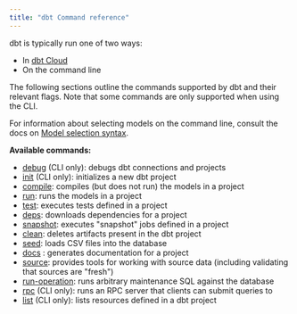 ```yaml
---
title: "dbt Command reference"
---
```


dbt is typically run one of two ways:
* In [dbt Cloud](the-dbt-ide)
* On the command line

The following sections outline the commands supported by dbt and their relevant flags. Note that some commands are only supported when using the CLI.

For information about selecting models on the command line, consult the docs on [Model selection syntax](node-selection/syntax).

**Available commands:**

- [debug](debug) (CLI only): debugs dbt connections and projects
- [init](init) (CLI only): initializes a new dbt project
- [compile](compile): compiles (but does not run) the models in a project
- [run](run): runs the models in a project
- [test](commands/test): executes tests defined in a project
- [deps](deps): downloads dependencies for a project
- [snapshot](snapshot): executes "snapshot" jobs defined in a project
- [clean](clean): deletes artifacts present in the dbt project
- [seed](seed): loads CSV files into the database
- [docs](cmd-docs) : generates documentation for a project
- [source](commands/source): provides tools for working with source data (including validating that sources are "fresh")
- [run-operation](run-operation): runs arbitrary maintenance SQL against the database
- [rpc](rpc) (CLI only): runs an RPC server that clients can submit queries to
- [list](list) (CLI only): lists resources defined in a dbt project
